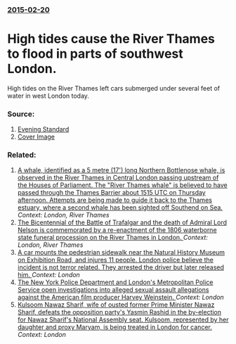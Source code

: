 ### [2015-02-20](/news/2015/02/20/index.md)

# High tides cause the River Thames to flood in parts of southwest London. 

High tides on the River Thames left cars submerged under several feet of water in west London today.


### Source:

1. [Evening Standard](http://www.standard.co.uk/news/london/cars-submerged-under-several-feet-of-water-as-high-spring-tides-bring-flooding-to-west-london-10060508.html)
1. [Cover Image](https://static.standard.co.uk/s3fs-public/thumbnails/image/2015/02/20/18/Thames-1.jpg)

### Related:

1. [ A whale, identified as a 5 metre (17') long Northern Bottlenose whale, is observed in the River Thames in Central London passing upstream of the Houses of Parliament. The "River Thames whale" is believed to have passed through the Thames Barrier about 1515 UTC on Thursday afternoon. Attempts are being made to guide it back to the Thames estuary, where a second whale has been sighted off Southend on Sea. ](/news/2006/01/20/a-whale-identified-as-a-5-metre-17-long-northern-bottlenose-whale-is-observed-in-the-river-thames-in-central-london-passing-upstream-o.md) _Context: London, River Thames_
2. [ The Bicentennial of the Battle of Trafalgar and the death of Admiral Lord Nelson is commemorated by a re-enactment of the 1806 waterborne state funeral procession on the River Thames in London. ](/news/2005/09/16/the-bicentennial-of-the-battle-of-trafalgar-and-the-death-of-admiral-lord-nelson-is-commemorated-by-a-re-enactment-of-the-1806-waterborne-s.md) _Context: London, River Thames_
3. [A car mounts the pedestrian sidewalk near the Natural History Museum on Exhibition Road, and injures 11 people. London police believe the incident is not terror related. They arrested the driver but later released him. ](/news/2017/10/7/a-car-mounts-the-pedestrian-sidewalk-near-the-natural-history-museum-on-exhibition-road-and-injures-11-people-london-police-believe-the-in.md) _Context: London_
4. [The New York Police Department and London's Metropolitan Police Service open investigations into alleged sexual assault allegations against the American film producer Harvey Weinstein. ](/news/2017/10/12/the-new-york-police-department-and-london-s-metropolitan-police-service-open-investigations-into-alleged-sexual-assault-allegations-against.md) _Context: London_
5. [Kulsoom Nawaz Sharif, wife of ousted former Prime Minister Nawaz Sharif, defeats the opposition party's Yasmin Rashid in the by-election for Nawaz Sharif's National Assembly seat. Kulsoom, represented by her daughter and proxy Maryam, is being treated in London for cancer. ](/news/2017/09/17/kulsoom-nawaz-sharif-wife-of-ousted-former-prime-minister-nawaz-sharif-defeats-the-opposition-party-s-yasmin-rashid-in-the-by-election-for.md) _Context: London_
